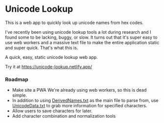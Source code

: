 # Unicode Lookup

This is a web app to quickly look up unicode names from hex codes.

I've recently been using unicode lookup tools a lot during research and I found some to be lacking, buggy, or slow.
It turns out that it's super easy to use web workers and a massive text file to make the entire application static and super quick.
That's what this is.

A quick, easy, static unicode lookup web app.

Try it at https://unicode-lookup.netlify.app/

### Roadmap
- Make site a PWA
We're already using web workers, so this is dead simple.
- In addition to using [DerivedNames.txt](https://www.unicode.org/Public/UCD/latest/ucd/extracted/DerivedName.txt) as the main file to parse from, use [UnicodeData.txt](https://www.unicode.org/Public/UCD/latest/ucd/UnicodeData.txt) to grab more information for specified characters.
- Allow users to save characters for later.
- Add character combination and normalization tools